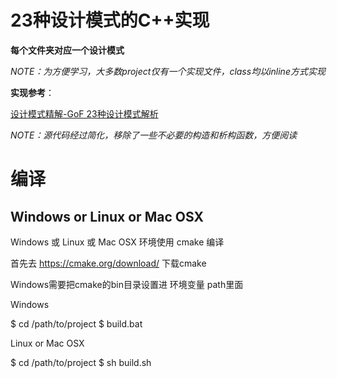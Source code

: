 # 23种设计模式的C++实现

**每个文件夹对应一个设计模式**

*NOTE：为方便学习，大多数project仅有一个实现文件，class均以inline方式实现*

**实现参考**：

[设计模式精解-GoF 23种设计模式解析](http://www.baidu.com/link?url=LeHLAfOFv93jO50Prk0fPct7wpAB3UfdCgZERe_UB6nkd75tb0roib7eJ7xGKPzIVcvhndajzaO0UPbIsqe8uNKAHjk-W9BFJzo6U0mmIkm)

*NOTE：源代码经过简化，移除了一些不必要的构造和析构函数，方便阅读*

# 编译

## Windows or Linux or Mac OSX
Windows 或 Linux 或 Mac OSX 环境使用 cmake 编译

首先去 https://cmake.org/download/ 下载cmake

Windows需要把cmake的bin目录设置进 环境变量 path里面

Windows

$ cd /path/to/project
$ build.bat

Linux or Mac OSX

$ cd /path/to/project
$ sh build.sh
